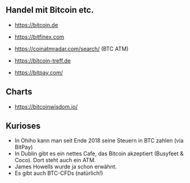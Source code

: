 ## Handel mit Bitcoin etc.

  - https://bitcoin.de
  - https://bitfinex.com

  - https://coinatmradar.com/search/ (BTC ATM)

  - https://bitcoin-treff.de 

  - https://bitpay.com/


## Charts
 - https://bitcoinwisdom.io/


## Kurioses

 - In Ohiho kann man seit Ende 2018 seine Steuern in BTC zahlen (via BitPay)
 - In Dublin gibt es ein nettes Cafe, das Bitcoin akzeptiert (Busyfeet & Coco). Dort steht auch ein ATM.
 - James Howells wurde ja schon erwähnt.
 - Es gibt auch BTC-CFDs (natürlich!)
